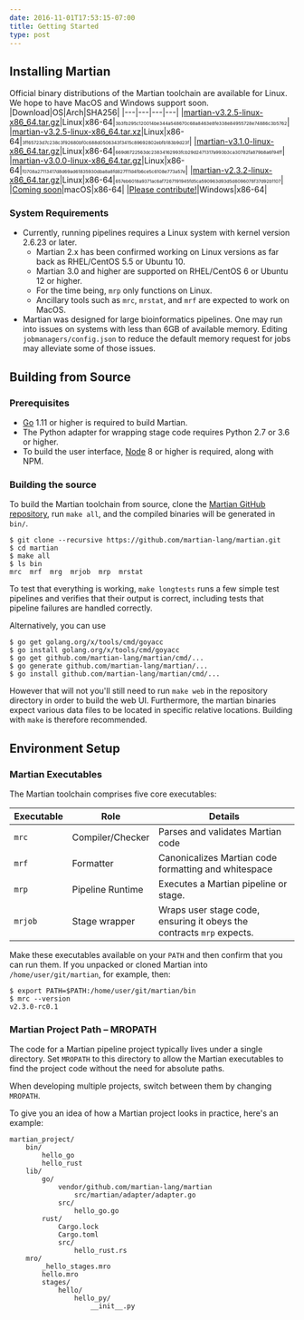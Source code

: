 ```yaml
---
date: 2016-11-01T17:53:15-07:00
title: Getting Started
type: post
---
```


## Installing Martian

Official binary distributions of the Martian toolchain are available for Linux.
We hope to have MacOS and Windows support soon.
|Download|OS|Arch|SHA256|
|---|---|---|---|
|[martian-v3.2.5-linux-x86_64.tar.gz](https://github.com/martian-lang/martian/releases/download/v3.2.5/martian-v3.2.5-linux-x86_64.tar.gz)|Linux|x86-64|<span style="font-size: 8px">3b3fb295c120014be344a548670c68a8463e8fe338e84955728e74886c3b5762</span>|
|[martian-v3.2.5-linux-x86_64.tar.xz](https://github.com/martian-lang/martian/releases/download/v3.2.5/martian-v3.2.5-linux-x86_64.tar.xz)|Linux|x86-64|<span style="font-size: 8px">3ff65723d7c238c3f92680bf0c688d0506343f3415c89692802ebfb183b9d23f</span>|
|[martian-v3.1.0-linux-x86_64.tar.gz](https://github.com/martian-lang/martian/releases/download/v3.1.0/martian-v3.1.0-linux-x86_64.tar.gz)|Linux|x86-64|<span style="font-size: 8px">669d6722563dc23834162993fcb29d2471317a993b3ca30782fa879b8a6f94ff</span>|
|[martian-v3.0.0-linux-x86_64.tar.gz](https://github.com/martian-lang/martian/releases/download/v3.0.0/martian-v3.0.0-linux-x86_64.tar.gz)|Linux|x86-64|<span style="font-size: 8px">f0708a27113417d8d69ad61835930dba8a8fd827f11d4fb6ce5c6108e773a57e</span>|
|[martian-v2.3.2-linux-x86_64.tar.gz](https://github.com/martian-lang/martian/releases/download/v2.3.2/martian-v2.3.2-linux-x86_64.tar.gz)|Linux|x86-64|<span style="font-size: 8px">657eb6018a9371ac6af7267191945fd5ca590963d93d5d8096078f37d92b1107</span>|
|[Coming soon](https://github.com/martian-lang/martian/blob/master/.github/CONTRIBUTING.md)|macOS|x86-64|
|[Please contribute!](https://github.com/martian-lang/martian/blob/master/.github/CONTRIBUTING.md)|Windows|x86-64|

### System Requirements
* Currently, running pipelines requires a Linux system with kernel version 2.6.23 or later.
  - Martian 2.x has been confirmed working on Linux versions as far back as RHEL/CentOS 5.5 or Ubuntu 10.
  - Martian 3.0 and higher are supported on RHEL/CentOS 6 or Ubuntu 12 or higher.
  - For the time being, `mrp` only functions on Linux.
  - Ancillary tools such as `mrc`, `mrstat`, and `mrf` are expected to work on MacOS.
* Martian was designed for large bioinformatics pipelines.  One may run into issues on systems with less than 6GB of available memory.  Editing `jobmanagers/config.json` to reduce the default memory request for jobs may alleviate some of those issues.


## Building from Source

### Prerequisites
* [Go](https://golang.org) 1.11 or higher is required to build Martian.
* The Python adapter for wrapping stage code requires Python 2.7 or 3.6 or higher.
* To build the user interface, [Node](https://nodejs.org) 8 or higher is required, along with NPM.

### Building the source

To build the Martian toolchain from source, clone the [Martian GitHub repository](https://github.com/martian-lang/martian), run `make all`, and the compiled binaries will be generated in `bin/`.

~~~~
$ git clone --recursive https://github.com/martian-lang/martian.git
$ cd martian
$ make all
$ ls bin
mrc  mrf  mrg  mrjob  mrp  mrstat
~~~~

To test that everything is working, `make longtests` runs a few simple test pipelines
and verifies that their output is correct, including tests that pipeline failures are
handled correctly.

Alternatively, you can use
~~~~
$ go get golang.org/x/tools/cmd/goyacc
$ go install golang.org/x/tools/cmd/goyacc
$ go get github.com/martian-lang/martian/cmd/...
$ go generate github.com/martian-lang/martian/...
$ go install github.com/martian-lang/martian/cmd/...
~~~~
However that will not you'll still need to run `make web` in the repository
directory in order to build the web UI.  Furthermore, the martian binaries
expect various data files to be located in specific relative locations.
Building with `make` is therefore recommended.


## Environment Setup

### Martian Executables

The Martian toolchain comprises five core executables:

|Executable|Role|Details|
|---|---|---|
|`mrc`|Compiler/Checker|Parses and validates Martian code
|`mrf`|Formatter|Canonicalizes Martian code formatting and whitespace
|`mrp`|Pipeline Runtime|Executes a Martian pipeline or stage.
|`mrjob`|Stage wrapper|Wraps user stage code, ensuring it obeys the contracts `mrp` expects.

Make these executables available on your `PATH` and then confirm that you can run them. If you unpacked or cloned Martian into `/home/user/git/martian`, for example, then:

~~~~
$ export PATH=$PATH:/home/user/git/martian/bin
$ mrc --version
v2.3.0-rc0.1
~~~~

### Martian Project Path – MROPATH

The code for a Martian pipeline project typically lives under a single directory. Set `MROPATH` to this directory to allow the Martian executables to find the project code without the need for absolute paths.

When developing multiple projects, switch between them by changing `MROPATH`.

To give you an idea of how a Martian project looks in practice, here's an example:

~~~~
martian_project/
    bin/
        hello_go
        hello_rust
    lib/
        go/
            vendor/github.com/martian-lang/martian
                src/martian/adapter/adapter.go
            src/
                hello_go.go
        rust/
            Cargo.lock
            Cargo.toml
            src/
                hello_rust.rs
    mro/
        _hello_stages.mro
        hello.mro
        stages/
            hello/
                hello_py/
                    __init__.py
~~~~
